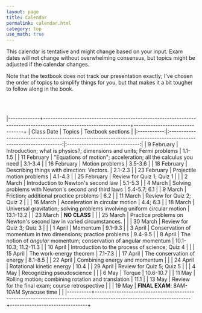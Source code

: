 ```yaml
---
layout: page
title: Calendar
permalink: calendar.html
category: top 
use_math: true
---
```


    
This calendar is tentative and might change based on your input. Exam dates will not change without overwhelming consensus, but topics might be adjusted if the calendar changes.

Note that the textbook does not track our presentation exactly; I've chosen the order of topics to simplify things for you, but that makes it a bit tougher to follow along in the book.

<br><br>

|-------------+------------------------------------------------------------------------------------------------------------------+--------------------------------+
| Class Date  | Topics                                                                                                           | Textbook sections              |
|:-----------:|:----------------------------------------------------------------------------------------------------------------:|:------------------------------:|
| 9 February  | Introduction; what is physics?; dimensions and units; Fermi problems                                             | 1.1-1.5                        |
| 11 February | "Equations of motion"; acceleration; all the calculus you need                                                   | 3.1-3.4                        |
| 16 February | Motion problems                                                                                                  | 3.5-3.6                        |
| 18 February | Describing things with direction: Vectors.                                                                       | 2.1-2.3                        |
| 23 February | Projectile motion problems                                                                                       | 4.1-4.3                        |
| 25 February | Review for Quiz 1; Quiz 1                                                                                        |                                |
| 2 March     | Introduction to Newton's second law                                                                              | 5.1-5.3                        |
| 4 March     | Solving problems with Newton's second and third laws                                                             | 5.4-5.7; 6.1                   |
| 9 March     | Friction; additional practice problems                                                                           | 6.2                            |
| 11 March    | Review for Quiz 2; Quiz 2                                                                                        |                                |
| 16 March    | Acceleration in circular motion                                                                                  | 4.4; 6.3                       |
| 18 March    | Universal gravitation; solving problems involving uniform circular motion                                        | 13.1-13.2                      |
| 23 March    | **NO CLASS**                                                                                                     |                                |
| 25 March    | Practice problems on Newton's second law in varied circumstances.                                                |                                |
| 30 March    | Review for Quiz 3; Quiz 3                                                                                        |                                |
| 1 April     | Momentum                                                                                                         | 9.1-9.3                        |
| 3 April     | Conservation of momentum in two dimensions; practice problems                                                    | 9.4-9.5                        |
| 8 April     | The notion of _angular_ momentum; conservation of angular momentum                                               | 10.1-10.3; 11.2-11.3           | 
| 10 April    | Introduction to the process of science; Quiz 4                                                                   |                                |
| 15 April    | The work-energy theorem                                                                                          | 7.1-7.3                        |
| 17 April    | The conservation of energy                                                                                       | 8.1-8.5                        |
| 22 April    | Combining energy and momentum                                                                                    |                                |
| 24 April    | Rotational kinetic energy                                                                                        | 10.4                           |
| 29 April    | Review for Quiz 5; Quiz 5                                                                                        |                                |
| 4 May       | Recognizing pseudoscience                                                                                        |                                |
| 6 May       | Torque                                                                                                           | 10.6-10.7                      |
| 11 May      | Rolling motion; combining rotation and translation                                                               | 11.1                           |
| 13 May      | Review for the final exam; course retrospective                                                                  |                                | 
| 19 May      | **FINAL EXAM**: 8AM-10AM Syracuse time                                                                           |                                |
|----------+---------------------------------------------------------------------------------------------------------------------+--------------------------------+




